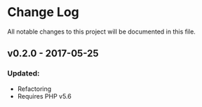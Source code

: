 # Change Log
All notable changes to this project will be documented in this file.

## v0.2.0 - 2017-05-25
### Updated:
 - Refactoring
 - Requires PHP v5.6
